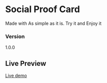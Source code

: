 # Social Proof Card

Made with
As simple as it is. Try it and Enjoy it

### Version

1.0.0

## Live Preview

[Live demo](https://social-proof-44a06c.netlify.app)

